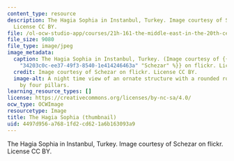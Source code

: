 ```yaml
---
content_type: resource
description: The Hagia Sophia in Instanbul, Turkey. Image courtesy of Schezar on flickr.
  License CC BY.
file: /ol-ocw-studio-app/courses/21h-161-the-middle-east-in-the-20th-century-fall-2015/4497d956a7681fd2cd621a6b163093a9_21h-161f15-th.jpg
file_size: 9080
file_type: image/jpeg
image_metadata:
  caption: The Hagia Sophia in Instanbul, Turkey. (Image courtesy of {{% resource_link
    "34203c0c-ee37-49f3-8540-1e414246463a" "Schezar" %}} on flickr. License CC BY.)
  credit: Image courtesy of Schezar on flickr. License CC BY.
  image-alt: A night time view of an ornate structure with a rounded roof, framed
    by four pillars.
learning_resource_types: []
license: https://creativecommons.org/licenses/by-nc-sa/4.0/
ocw_type: OCWImage
resourcetype: Image
title: The Hagia Sophia (thumbnail)
uid: 4497d956-a768-1fd2-cd62-1a6b163093a9
---
```

The Hagia Sophia in Instanbul, Turkey. Image courtesy of Schezar on flickr. License CC BY.